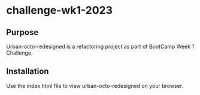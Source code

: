 # challenge-wk1-2023

## Purpose
Urban-octo-redesigned is a refactoring project as part of BootCamp Week 1 Challenge.

## Installation
Use the index.html file to view urban-octo-redesigned on your browser.

